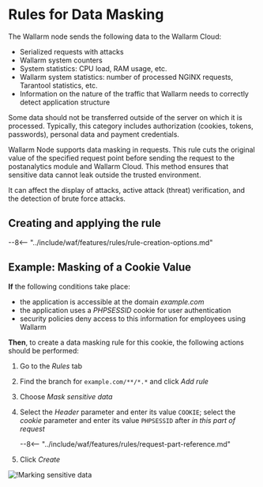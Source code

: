 [img-masking]:      ../../images/user-guides/rules/sensitive-data-rule.png

# Rules for Data Masking

The Wallarm node sends the following data to the Wallarm Cloud:

* Serialized requests with attacks
* Wallarm system counters
* System statistics: CPU load, RAM usage, etc.
* Wallarm system statistics: number of processed NGINX requests, Tarantool statistics, etc.
* Information on the nature of the traffic that Wallarm needs to correctly detect application structure

Some data should not be transferred outside of the server on which it is processed. Typically, this category includes authorization (cookies, tokens, passwords), personal data and payment credentials.

Wallarm Node supports data masking in requests. This rule cuts the original value of the specified request point before sending the request to the postanalytics module and Wallarm Cloud. This method ensures that sensitive data cannot leak outside the trusted environment.

It can affect the display of attacks, active attack (threat) verification, and the detection of brute force attacks.

## Creating and applying the rule

--8<-- "../include/waf/features/rules/rule-creation-options.md"

## Example: Masking of a Cookie Value

**If** the following conditions take place:

* the application is accessible at the domain *example.com*
* the application uses a *PHPSESSID* cookie for user authentication
* security policies deny access to this information for employees using Wallarm

**Then**, to create a data masking rule for this cookie, the following actions should be performed:

1. Go to the *Rules* tab
1. Find the branch for `example.com/**/*.*` and click *Add rule*
1. Choose *Mask sensitive data*
1. Select the *Header* parameter and enter its value `COOKIE`; select the *cookie* parameter and enter its value `PHPSESSID` after *in this part of request*

    --8<-- "../include/waf/features/rules/request-part-reference.md"

1. Click *Create*

![!Marking sensitive data][img-masking]
